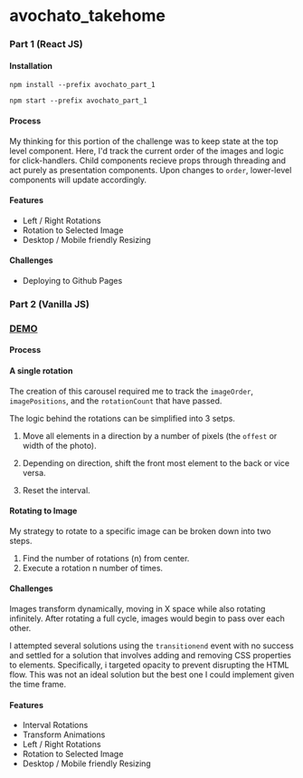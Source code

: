 # avochato_takehome

### Part 1 (React JS)

#### Installation

`npm install --prefix avochato_part_1`

`npm start --prefix avochato_part_1`

#### Process

My thinking for this portion of the challenge was to keep state at the top level component.  Here, I'd track the current order of the images and logic for click-handlers.  Child components recieve props through threading and act purely as presentation components.  Upon changes to `order`, lower-level components will update accordingly.

#### Features

* Left / Right Rotations
* Rotation to Selected Image
* Desktop / Mobile friendly Resizing

#### Challenges

* Deploying to Github Pages

####

### Part 2 (Vanilla JS)

### [DEMO](https://gradyzhu.github.io/avochato_takehome/)

#### Process

#### A single rotation

The creation of this carousel required me to track the `imageOrder`, `imagePositions`, and the `rotationCount` that have passed.  

The logic behind the rotations can be simplified into 3 setps.

1. Move all elements in a direction by a number of pixels (the `offest` or width of the photo).

2. Depending on direction, shift the front most element to the back or vice versa.

3. Reset the interval.

#### Rotating to Image

My strategy to rotate to a specific image can be broken down into two steps.

1. Find the number of rotations (n) from center.
2. Execute a rotation n number of times.

#### Challenges

Images transform dynamically, moving in X space while also rotating infinitely.  After rotating a full cycle, images would begin to pass over each other.

I attempted several solutions using the `transitionend` event with no success and settled for a solution that involves adding and removing CSS properties to elements.  Specifically, i targeted opacity to prevent disrupting the HTML flow.  This was not an ideal solution but the best one I could implement given the time frame.

#### Features

* Interval Rotations
* Transform Animations
* Left / Right Rotations
* Rotation to Selected Image
* Desktop / Mobile friendly Resizing